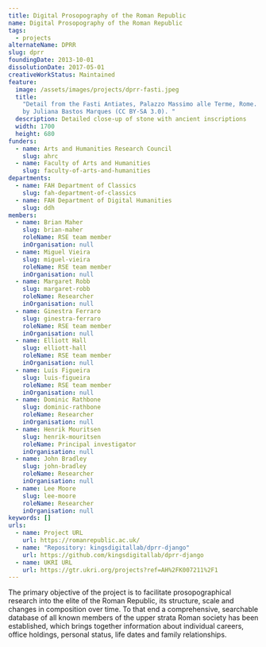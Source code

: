 ```yaml
---
title: Digital Prosopography of the Roman Republic
name: Digital Prosopography of the Roman Republic
tags:
  - projects
alternateName: DPRR
slug: dprr
foundingDate: 2013-10-01
dissolutionDate: 2017-05-01
creativeWorkStatus: Maintained
feature:
  image: /assets/images/projects/dprr-fasti.jpeg
  title:
    "Detail from the Fasti Antiates, Palazzo Massimo alle Terme, Rome. Photo
    by Juliana Bastos Marques (CC BY-SA 3.0). "
  description: Detailed close-up of stone with ancient inscriptions
  width: 1700
  height: 680
funders:
  - name: Arts and Humanities Research Council
    slug: ahrc
  - name: Faculty of Arts and Humanities
    slug: faculty-of-arts-and-humanities
departments:
  - name: FAH Department of Classics
    slug: fah-department-of-classics
  - name: FAH Department of Digital Humanities
    slug: ddh
members:
  - name: Brian Maher
    slug: brian-maher
    roleName: RSE team member
    inOrganisation: null
  - name: Miguel Vieira
    slug: miguel-vieira
    roleName: RSE team member
    inOrganisation: null
  - name: Margaret Robb
    slug: margaret-robb
    roleName: Researcher
    inOrganisation: null
  - name: Ginestra Ferraro
    slug: ginestra-ferraro
    roleName: RSE team member
    inOrganisation: null
  - name: Elliott Hall
    slug: elliott-hall
    roleName: RSE team member
    inOrganisation: null
  - name: Luís Figueira
    slug: luis-figueira
    roleName: RSE team member
    inOrganisation: null
  - name: Dominic Rathbone
    slug: dominic-rathbone
    roleName: Researcher
    inOrganisation: null
  - name: Henrik Mouritsen
    slug: henrik-mouritsen
    roleName: Principal investigator
    inOrganisation: null
  - name: John Bradley
    slug: john-bradley
    roleName: Researcher
    inOrganisation: null
  - name: Lee Moore
    slug: lee-moore
    roleName: Researcher
    inOrganisation: null
keywords: []
urls:
  - name: Project URL
    url: https://romanrepublic.ac.uk/
  - name: "Repository: kingsdigitallab/dprr-django"
    url: https://github.com/kingsdigitallab/dprr-django
  - name: UKRI URL
    url: https://gtr.ukri.org/projects?ref=AH%2FK007211%2F1
---
```


The primary objective of the project is to facilitate prosopographical research into the elite of the Roman Republic, its structure, scale and changes in composition over time. To that end a comprehensive, searchable database of all known members of the upper strata Roman society has been established, which brings together information about individual careers, office holdings, personal status, life dates and family relationships.

